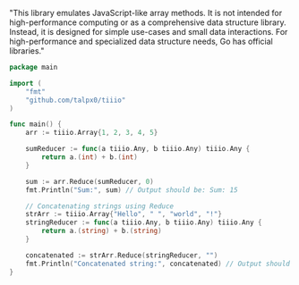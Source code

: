 "This library emulates JavaScript-like array methods. It is not intended for high-performance computing or as a comprehensive data structure library. Instead, it is designed for simple use-cases and small data interactions. For high-performance and specialized data structure needs, Go has official libraries."

```go
package main

import (
	"fmt"
	"github.com/talpx0/tiiio"
)

func main() {
	arr := tiiio.Array{1, 2, 3, 4, 5}

	sumReducer := func(a tiiio.Any, b tiiio.Any) tiiio.Any {
		return a.(int) + b.(int)
	}

	sum := arr.Reduce(sumReducer, 0)
	fmt.Println("Sum:", sum) // Output should be: Sum: 15

	// Concatenating strings using Reduce
	strArr := tiiio.Array{"Hello", " ", "world", "!"}
	stringReducer := func(a tiiio.Any, b tiiio.Any) tiiio.Any {
		return a.(string) + b.(string)
	}

	concatenated := strArr.Reduce(stringReducer, "")
	fmt.Println("Concatenated string:", concatenated) // Output should be: Concatenated string: Hello world!
}
```
